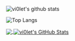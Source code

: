 <!--
Here are some ideas to get you started:

- 🔭 I’m currently working on ...
- 🌱 I’m currently learning ...
- 👯 I’m looking to collaborate on ...
- 🤔 I’m looking for help with ...
- 💬 Ask me about ...
- 📫 How to reach me: ...
- 😄 Pronouns: ...
- ⚡ Fun fact: ...
-->

![vi0let's github stats](https://github-readme-stats.vercel.app/api?username=lucky-xiaobai&show_icons=true&theme=radical)

![Top Langs](https://github-readme-stats.vercel.app/api/top-langs/?username=lucky-xiaobai&layout=compact)

<a href="https://github.com/lucky-xiaobai/lucky-xiaobai">
  <img align="center" src="https://github-readme-stats.vercel.app/api/top-langs/?username=lucky-xiaobai&title_color=ffffff&text_color=c9cacc&icon_color=2bbc8a&bg_color=1d1f21&langs_count=3" />
</a>
<a href="https://github.com/lucky-xiaobai/lucky-xiaobai">
  <img align="center" src="https://github-readme-stats.vercel.app/api?username=lucky-xiaobai&show_icons=true&line_height=27&count_private=true&title_color=ffffff&text_color=c9cacc&icon_color=2bbc8a&bg_color=1d1f21" alt="vi0let's GitHub Stats" />
</a>

